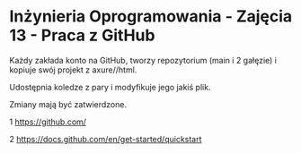 # Inżynieria Oprogramowania - Zajęcia 13 - Praca z GitHub
Każdy zakłada konto na GitHub, tworzy repozytorium (main i 2 gałęzie) i kopiuje swój projekt z axure//html.

Udostępnia koledze z pary i modyfikuje jego jakiś plik.

Zmiany mają być zatwierdzone.

1
https://github.com/

2
https://docs.github.com/en/get-started/quickstart
